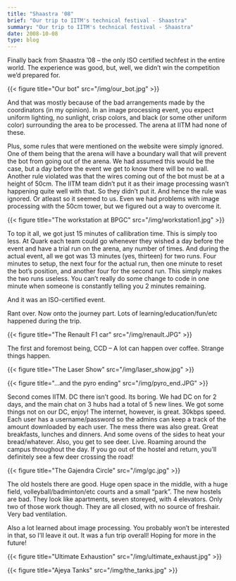 ```yaml
---
title: "Shaastra '08"
brief: "Our trip to IITM's technical festival - Shaastra"
summary: "Our trip to IITM's technical festival - Shaastra"
date: 2008-10-08
type: blog
---
```


Finally back from Shaastra ’08 – the only ISO certified techfest in the entire world. The experience was good, but, well, we didn’t win the competition we’d prepared for.

{{< figure title="Our bot" src="/img/our_bot.jpg" >}}

And that was mostly because of the bad arrangements made by the coordinators (in my opinion). In an image processing event, you expect uniform lighting, no sunlight, crisp colors, and black (or some other uniform color) surrounding the area to be processed. The arena at IITM had none of these.

Plus, some rules that were mentioned on the website were simply ignored. One of them being that the arena will have a boundary wall that will prevent the bot from going out of the arena. We had assumed this would be the case, but a day before the event we get to know there will be no wall. Another rule violated was that the wires coming out of the bot must be at a height of 50cm. The IITM team didn’t put it as their image processing wasn’t happening quite well with that. So they didn’t put it. And hence the rule was ignored. Or atleast so it seemed to us. Even we had problems with image processing with the 50cm tower, but we figured out a way to overcome it.

{{< figure title="The workstation at BPGC" src="/img/workstation1.jpg" >}}

To top it all, we got just 15 minutes of callibration time. This is simply too less. At Quark each team could go whenever they wished a day before the event and have a trial run on the arena, any number of times. And during the actual event, all we got was 13 minutes (yes, thirteen) for two runs. Four minutes to setup, the next four for the actual run, then one minute to reset the bot’s position, and another four for the second run. This simply makes the two runs useless. You can’t really do some change to code in one minute when someone is constantly telling you 2 minutes remaining.

And it was an ISO-certified event.

Rant over. Now onto the journey part. Lots of learning/education/fun/etc happened during the trip.

{{< figure title="The Renault F1 car" src="/img/renault.JPG" >}}

The first and foremost being, CCD – A lot can happen over coffee.  Strange things happen. 

{{< figure title="The Laser Show" src="/img/laser_show.jpg" >}}

{{< figure title="…and the pyro ending" src="/img/pyro_end.JPG" >}}

Second comes IITM. DC there isn’t good. Its boring. We had DC on for 2 days, and the main chat on 3 hubs had a total of 5 new lines. We got some things not on our DC, enjoy! The internet, however, is great. 30kbps speed. Each user has a username/password so the admins can keep a track of the amount downloaded by each user. The mess there was also great. Great breakfasts, lunches and dinners. And some ovens of the sides to heat your bread/whatever. Also, you get to see deer. Live. Roaming around the campus throughout the day. If you go out of the hostel and return, you’ll definitely see a few deer crossing the road!

{{< figure title="The Gajendra Circle" src="/img/gc.jpg" >}}

The old hostels there are good. Huge open space in the middle, with a huge field, volleyball/badminton/etc courts and a small “park”. The new hostels are bad. They look like apartments, seven storeyed, with 4 elevators. Only two of those work though. They are all closed, with no source of freshair. Very bad ventilation.

Also a lot learned about image processing. You probably won’t be interested in that, so I’ll leave it out.  It was a fun trip overall! Hoping for more in the future!

{{< figure title="Ultimate Exhaustion" src="/img/ultimate_exhaust.jpg" >}}

{{< figure title="Ajeya Tanks" src="/img/the_tanks.jpg" >}}

